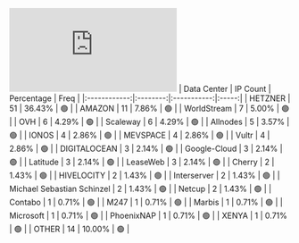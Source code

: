 ![Diagramm](https://github.com/111STAVR111/props/blob/main/Celestia/Testnet/Decentralization/1/README.md)
| Data Center | IP Count | Percentage | Freq |
|:------------:|:--------:|:-----------:|:-----:|
| HETZNER | 51 | 36.43% | 🟢 |
| AMAZON | 11 | 7.86% | 🟢 |
| WorldStream | 7 | 5.00% | 🟢 |
| OVH | 6 | 4.29% | 🟢 |
| Scaleway | 6 | 4.29% | 🟢 |
| Allnodes | 5 | 3.57% | 🟢 |
| IONOS | 4 | 2.86% | 🟢 |
| MEVSPACE | 4 | 2.86% | 🟢 |
| Vultr | 4 | 2.86% | 🟢 |
| DIGITALOCEAN | 3 | 2.14% | 🟢 |
| Google-Cloud | 3 | 2.14% | 🟢 |
| Latitude | 3 | 2.14% | 🟢 |
| LeaseWeb | 3 | 2.14% | 🟢 |
| Cherry | 2 | 1.43% | 🟢 |
| HIVELOCITY | 2 | 1.43% | 🟢 |
| Interserver | 2 | 1.43% | 🟢 |
| Michael Sebastian Schinzel | 2 | 1.43% | 🟢 |
| Netcup | 2 | 1.43% | 🟢 |
| Contabo | 1 | 0.71% | 🟢 |
| M247 | 1 | 0.71% | 🟢 |
| Marbis | 1 | 0.71% | 🟢 |
| Microsoft | 1 | 0.71% | 🟢 |
| PhoenixNAP | 1 | 0.71% | 🟢 |
| XENYA | 1 | 0.71% | 🟢 |
| OTHER | 14 | 10.00% | 🟢 |
